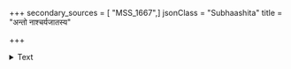 +++
secondary_sources = [ "MSS_1667",]
jsonClass = "Subhaashita"
title = "अन्तो नाश्चर्यजातस्य"

+++

<details><summary>Text</summary>

अन्तो नाश्चर्यजातस्य जततो दृश्यते क्वचित्।  
क्षुद्राहंभावसीमाया यावतीं मुक्तिमाप्नुमः।  
आश्चर्याणि हि तावन्ति प्रकाशानि भवन्ति नः॥
</details>
